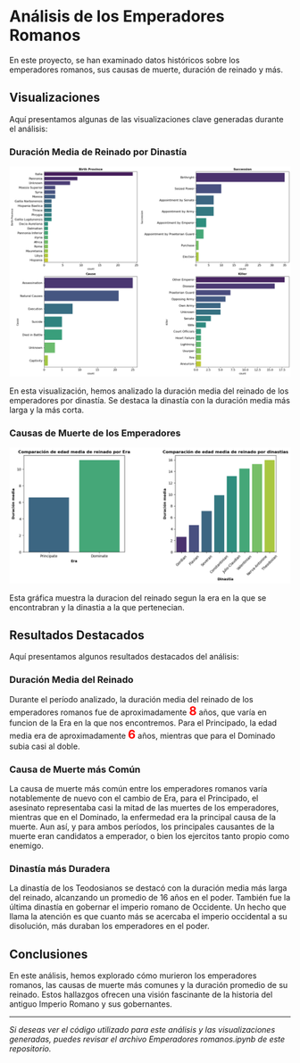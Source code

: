 
# Análisis de los Emperadores Romanos

En este proyecto, se han examinado datos históricos sobre los emperadores romanos, sus causas de muerte, duración de reinado y más.

## Visualizaciones

Aquí presentamos algunas de las visualizaciones clave generadas durante el análisis:

### Duración Media de Reinado por Dinastía

![Duración Media de Reinado por Dinastía](img/grafs.png)

En esta visualización, hemos analizado la duración media del reinado de los emperadores por dinastía. Se destaca la dinastía con la duración media más larga y la más corta.

### Causas de Muerte de los Emperadores

![duracion por Dinastia y Era](img/era_dinastia.png)

Esta gráfica muestra la duracion del reinado segun la era en la que se encontrabran y la dinastia a la que pertenecian.

## Resultados Destacados

Aquí presentamos algunos resultados destacados del análisis:

### Duración Media del Reinado

Durante el período analizado, la duración media del reinado de los emperadores romanos fue de aproximadamente
<span style="font-size: 1.5em; font-weight: bold; color: red;">8</span>
años, que varía en funcion de la Era en la que nos encontremos. Para el Principado, la edad media era de aproximadamente
<span style="font-size: 1.5em; font-weight: bold; color: red;">6</span>
años, mientras que para el Dominado subia casi al doble.

### Causa de Muerte más Común

La causa de muerte más común entre los emperadores romanos varía notablemente de nuevo con el cambio de Era, para el Principado, el asesinato representaba casi la mitad de las muertes de los emperadores, mientras que en el Dominado, la enfermedad era la principal causa de la muerte. Aun así, y para ambos períodos, los principales causantes de la muerte eran candidatos a emperador, o bien los ejercitos tanto propio como enemigo.

### Dinastía más Duradera

La dinastía de los Teodosianos se destacó con la duración media más larga del reinado, alcanzando un promedio de 16 años en el poder. También fue la última dinastía en gobernar el imperio romano de Occidente. Un hecho que llama la atención es que cuanto más se acercaba el imperio occidental a su disolución, más duraban los emperadores en el poder. 

## Conclusiones

En este análisis, hemos explorado cómo murieron los emperadores romanos, las causas de muerte más comunes y la duración promedio de su reinado. Estos hallazgos ofrecen una visión fascinante de la historia del antiguo Imperio Romano y sus gobernantes.

---

_Si deseas ver el código utilizado para este análisis y las visualizaciones generadas, puedes revisar el archivo Emperadores romanos.ipynb de este repositorio._

